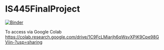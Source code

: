 # IS445FinalProject

[![Binder](https://mybinder.org/badge_logo.svg)](https://mybinder.org/v2/gh/mihakim2/IS445FinalProject/HEAD?filepath=FinalProjectHakim.ipynb)

To access via Google Colab https://colab.research.google.com/drive/1C9FcLMiarjh6qWsvXPiK9Cpe98GViin-?usp=sharing
